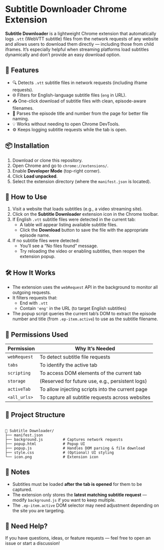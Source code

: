 # Subtitle Downloader Chrome Extension

**Subtitle Downloader** is a lightweight Chrome extension that automatically logs `.vtt` (WebVTT subtitle) files from the network requests of any website and allows users to download them directly — including those from child iframes. It’s especially helpful when streaming platforms load subtitles dynamically and don’t provide an easy download option.


## 🎯 Features

- 🔍 Detects `.vtt` subtitle files in network requests (including iframe requests).
- 🌐 Filters for English-language subtitle files (`eng` in URL).
- 📥 One-click download of subtitle files with clean, episode-aware filenames.
- 🧠 Parses the episode title and number from the page for better file naming.
- 💡 Works without needing to open Chrome DevTools.
- ⚙️ Keeps logging subtitle requests while the tab is open.


## 📦 Installation

1. Download or clone this repository.
2. Open Chrome and go to `chrome://extensions/`.
3. Enable **Developer Mode** (top-right corner).
4. Click **Load unpacked**.
5. Select the extension directory (where the `manifest.json` is located).


## 🚀 How to Use

1. Visit a website that loads subtitles (e.g., a video streaming site).
2. Click on the **Subtitle Downloader** extension icon in the Chrome toolbar.
3. If English `.vtt` subtitle files were detected in the current tab:
   - A table will appear listing available subtitle files.
   - Click the **Download** button to save the file with the appropriate episode name.
4. If no subtitle files were detected:
   - You’ll see a “No files found” message.
   - Try reloading the video or enabling subtitles, then reopen the extension popup.


## 🛠️ How It Works

- The extension uses the `webRequest` API in the background to monitor all outgoing requests.
- It filters requests that:
  - End with `.vtt`
  - Contain `'eng'` in the URL (to target English subtitles)
- The popup script queries the current tab’s DOM to extract the episode number and title (from `.ep-item.active`) to use as the subtitle filename.


## 🧩 Permissions Used

| Permission       | Why It’s Needed                                   |
|------------------|----------------------------------------------------|
| `webRequest`     | To detect subtitle file requests                  |
| `tabs`           | To identify the active tab                        |
| `scripting`      | To access DOM elements of the current tab         |
| `storage`        | (Reserved for future use, e.g., persistent logs)  |
| `activeTab`      | To allow injecting scripts into the current page  |
| `<all_urls>`     | To capture all subtitle requests across websites  |


## 📁 Project Structure

```

📂 Subtitle Downloader/
├── manifest.json
├── background.js         # Captures network requests
├── popup.html            # Popup UI
├── popup.js              # Handles DOM parsing & file download
├── style.css             # (Optional) UI styling
└── icon.png              # Extension icon

```


## 📝 Notes

- Subtitles must be loaded **after the tab is opened** for them to be captured.
- The extension only stores the **latest matching subtitle request** — modify `background.js` if you want to keep multiple.
- The `.ep-item.active` DOM selector may need adjustment depending on the site you are targeting.


## 🙋 Need Help?

If you have questions, ideas, or feature requests — feel free to open an issue or start a discussion!
